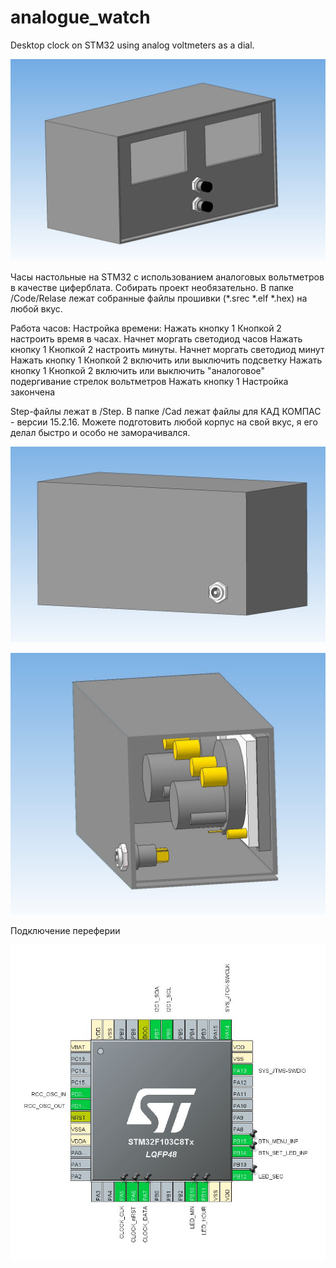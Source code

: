 # analogue_watch

Desktop clock on STM32 using analog voltmeters as a dial.


![Front plane](/Img/3.jpg)



Часы настольные на STM32 с использованием аналоговых вольтметров в качестве циферблата.
Собирать проект необязательно. В папке /Code/Relase лежат собранные файлы прошивки (*.srec *.elf *.hex) на любой вкус. 

Работа часов:
Настройка времени:
Нажать кнопку 1
Кнопкой 2 настроить время в часах. Начнет моргать светодиод часов
Нажать кнопку 1
Кнопкой 2 настроить минуты. Начнет моргать светодиод минут
Нажать кнопку 1
Кнопкой 2 включить или выключить подсветку
Нажать кнопку 1
Кнопкой 2 включить или выключить "аналоговое" подергивание стрелок вольтметров
Нажать кнопку 1
Настройка закончена

Step-файлы лежат в /Step. В папке /Cad лежат файлы для КАД КОМПАС - версии 15.2.16. Можете подготовить любой корпус на свой вкус, я его делал быстро и особо не заморачивался. 

![Front plane](/Img/1.jpg)

![Front plane](/Img/2.jpg)

Подключение переферии

![wiring](/Img/ioc.JPG)
